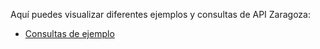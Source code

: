 Aquí puedes visualizar diferentes ejemplos y consultas de API Zaragoza:
  * [Consultas de ejemplo](http://zaragoza-sedeelectronica.github.io/api/queries/)

